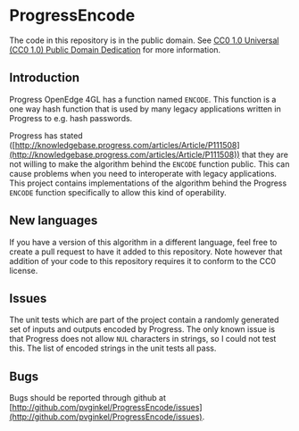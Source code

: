 # ProgressEncode

The code in this repository is in the public domain. See [CC0 1.0 Universal (CC0 1.0) Public Domain Dedication](http://creativecommons.org/publicdomain/zero/1.0/) for more information.

## Introduction

Progress OpenEdge 4GL has a function named `ENCODE`. This function is a one way
hash function that is used by many legacy applications written in Progress to
e.g. hash passwords.

Progress has stated ([http://knowledgebase.progress.com/articles/Article/P111508](http://knowledgebase.progress.com/articles/Article/P111508))
that they are not willing to make the algorithm behind the `ENCODE` function
public. This can cause problems when you need to interoperate with legacy applications.
This project contains implementations of the algorithm behind the Progress `ENCODE`
function specifically to allow this kind of operability.

## New languages

If you have a version of this algorithm in a different language, feel free
to create a pull request to have it added to this repository. Note however
that addition of your code to this repository requires it to conform to
the CC0 license.

## Issues

The unit tests which are part of the project contain a randomly generated set
of inputs and outputs encoded by Progress. The only known issue is that Progress
does not allow `NUL` characters in strings, so I could not test this. The
list of encoded strings in the unit tests all pass.

## Bugs

Bugs should be reported through github at
[http://github.com/pvginkel/ProgressEncode/issues](http://github.com/pvginkel/ProgressEncode/issues).
